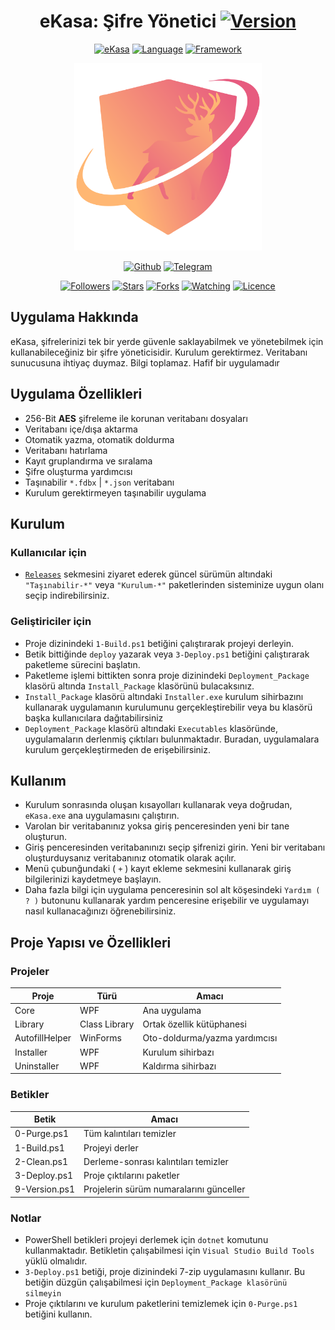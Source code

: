 <h1 align="center" id="title">
 eKasa: Şifre Yönetici <a href="https://github.com/minwka/eKasa"><img title="Version" src="https://img.shields.io/badge/Sürüm-4.4-blue.svg"></a>
</h1>

<p align="center" id="version">
<a href="https://github.com/minwka/eKasa"><img title="eKasa" src="https://img.shields.io/badge/Uygulama-eKasa-blue.svg"></a>
<a href="https://github.com/minwka/eKasa"><img title="Language" src="https://img.shields.io/badge/Dil-C%23-purple"></a>
<a href="https://github.com/minwka/eKasa"><img title="Framework" src="https://img.shields.io/badge/Framework-.NET%205-purple"></a>
</p>

<p align="center" id="logo">  
<a href="https://github.com/minwka/eKasa"><img title="eKasa" width="300" height="300" src="eKasa.Installer/Controls/ekasa_logo.png"></img></a>
</p>

<p align="center" id="socials">
<a href="https://github.com/minwka"><img title="Github" src="https://img.shields.io/badge/Ferit%20Uzun-%20-red?style=for-the-badge&logo=github"></a>
<a href="https://t.me/anth4"><img title="Telegram" src="https://img.shields.io/badge/Ferit%20Uzun-%20-red?style=for-the-badge&logo=Telegram"></a>
</p>

<p align="center" id="stats">
<a href="https://github.com/minwka?tab=followers"><img title="Followers" src="https://img.shields.io/github/followers/minwka?color=darkblue"></a>
<a href="https://github.com/minwka/eKasa/stargazers"><img title="Stars" src="https://img.shields.io/github/stars/minwka/eKasa?color=darkblue"></a>
<a href="https://github.com/minwka/eKasa/network/members"><img title="Forks" src="https://img.shields.io/github/forks/minwka/eKasa?color=darkblue"></a>
<a href="https://github.com/minwka/eKasa/watchers"><img title="Watching" src="https://img.shields.io/github/watchers/minwka/eKasa?label=Watchers&color=darkblue"></a>
<a href="https://github.com/minwka/eKasa"><img title="Licence" src="https://img.shields.io/badge/License-TBD-red.svg"></a>
</p>

## Uygulama Hakkında
eKasa, şifrelerinizi tek bir yerde güvenle saklayabilmek ve yönetebilmek için kullanabileceğiniz bir şifre yöneticisidir. Kurulum gerektirmez. Veritabanı sunucusuna ihtiyaç duymaz. Bilgi toplamaz. Hafif bir uygulamadır

## Uygulama Özellikleri
- 256-Bit **AES** şifreleme ile korunan veritabanı dosyaları
- Veritabanı içe/dışa aktarma
- Otomatik yazma, otomatik doldurma
- Veritabanı hatırlama
- Kayıt gruplandırma ve sıralama
- Şifre oluşturma yardımcısı
- Taşınabilir `*.fdbx` | `*.json` veritabanı
- Kurulum gerektirmeyen taşınabilir uygulama

## Kurulum
### Kullanıcılar için
- [`Releases`](https://github.com/minwka/eKasa/releases) sekmesini ziyaret ederek güncel sürümün altındaki `"Taşınabilir-*"` veya `"Kurulum-*"` paketlerinden sisteminize uygun olanı seçip indirebilirsiniz.

### Geliştiriciler için
- Proje dizinindeki ```1-Build.ps1``` betiğini çalıştırarak projeyi derleyin.
- Betik bittiğinde ```deploy``` yazarak veya ```3-Deploy.ps1``` betiğini çalıştırarak paketleme sürecini başlatın.
- Paketleme işlemi bittikten sonra proje dizinindeki ```Deployment_Package``` klasörü altında ```Install_Package``` klasörünü bulacaksınız.
- ```Install_Package``` klasörü altındaki ```Installer.exe``` kurulum sihirbazını kullanarak uygulamanın kurulumunu gerçekleştirebilir veya bu klasörü başka kullanıcılara dağıtabilirsiniz
- ```Deployment_Package``` klasörü altındaki ```Executables``` klasöründe, uygulamaların derlenmiş çıktıları bulunmaktadır. Buradan, uygulamalara kurulum gerçekleştirmeden de erişebilirsiniz.

## Kullanım
- Kurulum sonrasında oluşan kısayolları kullanarak veya doğrudan, ```eKasa.exe``` ana uygulamasını çalıştırın.
- Varolan bir veritabanınız yoksa giriş penceresinden yeni bir tane oluşturun.
- Giriş penceresinden veritabanınızı seçip şifrenizi girin. Yeni bir veritabanı oluşturduysanız veritabanınız otomatik olarak açılır.
- Menü çubunğundaki ( `+` ) kayıt ekleme sekmesini kullanarak giriş bilgilerinizi kaydetmeye başlayın.
- Daha fazla bilgi için uygulama penceresinin sol alt köşesindeki ```Yardım ( ? )``` butonunu kullanarak yardım penceresine erişebilir ve uygulamayı nasıl kullanacağınızı öğrenebilirsiniz.

## Proje Yapısı ve Özellikleri

### Projeler
| Proje | Türü | Amacı |
| - | - | - |
| Core | WPF | Ana uygulama |
| Library | Class Library | Ortak özellik kütüphanesi |
| AutofillHelper | WinForms | Oto-doldurma/yazma yardımcısı|
| Installer | WPF | Kurulum sihirbazı |
| Uninstaller | WPF | Kaldırma sihirbazı |

### Betikler
| Betik | Amacı |
| - | - |
| 0-Purge.ps1 | Tüm kalıntıları temizler |
| 1-Build.ps1 | Projeyi derler |
| 2-Clean.ps1 | Derleme-sonrası kalıntıları temizler |
| 3-Deploy.ps1 | Proje çıktılarını paketler |
| 9-Version.ps1 | Projelerin sürüm numaralarını günceller |

### Notlar
- PowerShell betikleri projeyi derlemek için ```dotnet``` komutunu kullanmaktadır. Betikletin çalışabilmesi için ```Visual Studio Build Tools``` yüklü olmalıdır.
- ```3-Deploy.ps1``` betiği, proje dizinindeki 7-zip uygulamasını kullanır. Bu betiğin düzgün çalışabilmesi için ```Deployment_Package klasörünü silmeyin```
- Proje çıktılarını ve kurulum paketlerini temizlemek için ```0-Purge.ps1``` betiğini kullanın.
